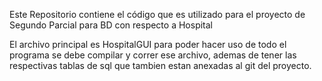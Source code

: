 Este Repositorio contiene el código que es utilizado para el proyecto de Segundo Parcial para BD con respecto a Hospital

El archivo principal es HospitalGUI para poder hacer uso de todo el programa se debe compilar y correr ese archivo, ademas 
de tener las respectivas tablas de sql que tambien estan anexadas al git del proyecto.
